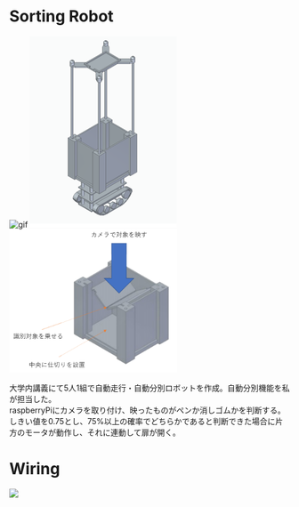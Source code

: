 # Sorting Robot
![gif](https://github.com/tornadoXXXV/Robot/blob/main/images/motor.gif)
<img src="https://github.com/tornadoXXXV/Robot/blob/main/images/complete.png"> 
<img src="https://github.com/tornadoXXXV/Robot/blob/main/images/box2.png" width=60% height=60%>
  
大学内講義にて5人1組で自動走行・自動分別ロボットを作成。自動分別機能を私が担当した。  
raspberryPiにカメラを取り付け、映ったものがペンか消しゴムかを判断する。しきい値を0.75とし、75%以上の確率でどちらかであると判断できた場合に片方のモータが動作し、それに連動して扉が開く。  

# Wiring
<img src="https://github.com/tornadoXXXV/Robot/blob/main/images/wiring.png"> 
